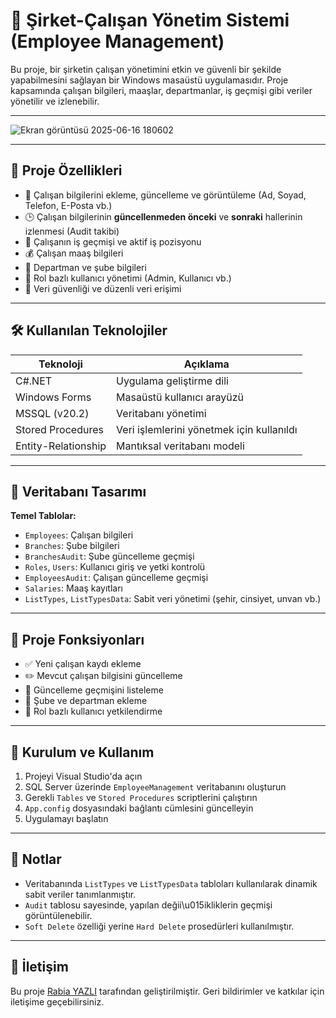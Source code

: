 # 📁 Şirket-Çalışan Yönetim Sistemi (Employee Management)

Bu proje, bir şirketin çalışan yönetimini etkin ve güvenli bir şekilde yapabilmesini sağlayan bir Windows masaüstü uygulamasıdır. Proje kapsamında çalışan bilgileri, maaşlar, departmanlar, iş geçmişi gibi veriler yönetilir ve izlenebilir.

---

![Ekran görüntüsü 2025-06-16 180602](https://github.com/user-attachments/assets/e51a13a8-c27f-445e-b4c1-b562925e34ba)

---

## 🧹 Proje Özellikleri

* 👤 Çalışan bilgilerini ekleme, güncelleme ve görüntüleme (Ad, Soyad, Telefon, E-Posta vb.)
* 🕒 Çalışan bilgilerinin **güncellenmeden önceki** ve **sonraki** hallerinin izlenmesi (Audit takibi)
* 📌 Çalışanın iş geçmişi ve aktif iş pozisyonu
* 💰 Çalışan maaş bilgileri
* 🏢 Departman ve şube bilgileri
* 👥 Rol bazlı kullanıcı yönetimi (Admin, Kullanıcı vb.)
* 🔐 Veri güvenliği ve düzenli veri erişimi

---

## 🛠️ Kullanılan Teknolojiler

| Teknoloji           | Açıklama                                  |
| ------------------- | ----------------------------------------- |
| C#.NET              | Uygulama geliştirme dili                  |
| Windows Forms       | Masaüstü kullanıcı arayüzü                |
| MSSQL (v20.2)       | Veritabanı yönetimi                       |
| Stored Procedures   | Veri işlemlerini yönetmek için kullanıldı |
| Entity-Relationship | Mantıksal veritabanı modeli               |

---

## 📂 Veritabanı Tasarımı

**Temel Tablolar:**

* `Employees`: Çalışan bilgileri
* `Branches`: Şube bilgileri
* `BranchesAudit`: Şube güncelleme geçmişi
* `Roles`, `Users`: Kullanıcı giriş ve yetki kontrolü
* `EmployeesAudit`: Çalışan güncelleme geçmişi
* `Salaries`: Maaş kayıtları
* `ListTypes`, `ListTypesData`: Sabit veri yönetimi (şehir, cinsiyet, unvan vb.)

---

## 🔄 Proje Fonksiyonları

* ✅ Yeni çalışan kaydı ekleme
* ✏️ Mevcut çalışan bilgisini güncelleme
* 📜 Güncelleme geçmişini listeleme
* 💼 Şube ve departman ekleme
* 🔐 Rol bazlı kullanıcı yetkilendirme

---

## 🧪 Kurulum ve Kullanım

1. Projeyi Visual Studio'da açın
2. SQL Server üzerinde `EmployeeManagement` veritabanını oluşturun
3. Gerekli `Tables` ve `Stored Procedures` scriptlerini çalıştırın
4. `App.config` dosyasındaki bağlantı cümlesini güncelleyin
5. Uygulamayı başlatın

---

## 📝 Notlar

* Veritabanında `ListTypes` ve `ListTypesData` tabloları kullanılarak dinamik sabit veriler tanımlanmıştır.
* `Audit` tablosu sayesinde, yapılan değii\u015ikliklerin geçmişi görüntülenebilir.
* `Soft Delete` özelliği yerine `Hard Delete` prosedürleri kullanılmıştır.

---

## 📧 İletişim

Bu proje [Rabia YAZLI](https://linkedin.com/in/rabiayazlı34) tarafından geliştirilmiştir. Geri bildirimler ve katkılar için iletişime geçebilirsiniz.

